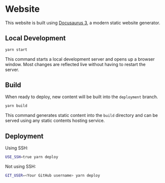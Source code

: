 # Website

This website is built using [Docusaurus 3](https://docusaurus.io/), a modern
static website generator.

## Local Development

```bash
yarn start
```

This command starts a local development server and opens up a browser window.
Most changes are reflected live without having to restart the server.

## Build

When ready to deploy, new content will be built into the `deployment` branch.

```bash
yarn build
```

This command generates static content into the `build` directory and can be
served using any static contents hosting service.

## Deployment

Using SSH:

```bash
USE_SSH=true yarn deploy
```

Not using SSH:

```bash
GIT_USER=<Your GitHub username> yarn deploy
```
